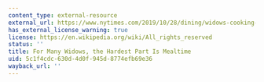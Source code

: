 ```yaml
---
content_type: external-resource
external_url: https://www.nytimes.com/2019/10/28/dining/widows-cooking-grief.html
has_external_license_warning: true
license: https://en.wikipedia.org/wiki/All_rights_reserved
status: ''
title: For Many Widows, the Hardest Part Is Mealtime
uid: 5c1f4cdc-630d-4d0f-945d-8774efb69e36
wayback_url: ''
---
```

